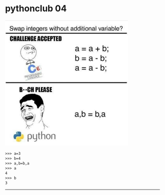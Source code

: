 <!-- $theme: default -->
<!-- footer: #pythonclub - 03  -->
<!-- $size: 16:9 -->

# pythonclub 04

<img src="images/pythonswap.png" alt="drawing" width ="400"/>

```
>>> a=3
>>> b=4
>>> a,b=b,a
>>> a
4
>>> b
3
```

<!-- footer:  -->

---
